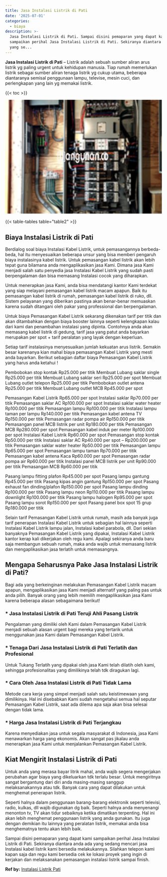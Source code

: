 ```yaml
---
title: Jasa Instalasi Listrik di Pati
date: '2025-07-01'
categories:
  - biaya
description: >-
  Jasa Instalasi Listrik di Pati. Sampai disini pemaparan yang dapat kami
  sampaikan perihal Jasa Instalasi Listrik di Pati. Sekiranya diantara anda ada
  yang se...
---
```


**Jasa Instalasi Listrik di Pati** – Listrik adalah sebuah sumber aliran arus listrik yg paling urgent untuk kehidupan manusia. Tiap rumah memerlukan listrik sebagai sumber aliran tenaga listrik yg cukup utama, beberapa diantaranya semisal penggunaan lampu, televise, mesin cuci, dan perlengkapan yang lain yg memakai listrik.

{{< toc >}}

![Jasa Instalasi Listrik di Pati](/images/instalasi-listrik-murah27.png)

{{< table-tables table="table2" >}}

## Biaya Instalasi Listrik di Pati

Berdialog soal biaya Instalasi Kabel Listrik, untuk pemasangannya berbeda-beda, hal itu menyesuaikan beberapa unsur yang bisa memberi pengaruh biaya instalasinya kabel listrik. Untuk pemasangan kabel listrik akan lebih tepat guna bilamana anda mengaplikasikan jasa Kami. Dimana jasa Kami menjadi salah satu penyedia jasa Instalasi Kabel Listrik yang sudah pasti berpengalaman dan bisa memasang Instalasi cocok yang diharapkan.

Untuk menerapkan jasa Kami, anda bisa mendatangi kantor Kami terdekat yang siap melayani pemasangan kabel listrik macam apapun. Baik itu pemasangan kabel listrik di rumah, pemasangan kabel listrik di ruko, dll. Sistem pelayanan yang diberikan pastinya akan benar-benar memuaskan karena sudah ditangani oleh pakar yang professional dan berpengalaman.

Untuk biaya Pemasangan Kabel Listrik sekarang dikenakan tarif per titik dan akan ditambahkan dengan biaya booster lainnya seperti kelengkapan kalau dari kami dan penambahan instalasi yang dipinta. Contohnya anda akan memasang kabel listrik di gedung, tarif jasa yang patut anda bayarkan merupakan per spot + tarif peralatan yang layak dengan keperluan.

Setiap tarif instalasinya menyesuaikan jumlah kekuatan arus listrik. Semakin besar karenanya kian mahal biaya pemasangan Kabel Listrik yang mesti anda bayarkan. Berikut sebagian daftar biaya Pemasangan Kabel Listrik yang harus anda ketahui !

Pembobokan stop kontak Rp25.000 per titik Membuat Lubang saklar single Rp25.000 per titik Membuat Lubang saklar seri Rp25.000 per spot Membuat Lubang outlet telepon Rp25.000 per titik Pembobokan outlet antena Rp25.000 per titik Membuat Lubang outlet MCB Rp45.000 per spot

Pemasangan Kabel Listrik Rp65.000 per spot Instalasi saklar Rp70.000 per titik Pemasangan saklar AC Rp100.000 per spot Instalasi saklar water heater Rp100.000 per titik Pemasangan lampu Rp100.000 per titik Instalasi lampu taman per lampu Rp140.000 per titik Pemasangan kabel antena TV Rp150.000 per titik Pemasangan radar pompa air Rp150.000 per titik Pemasangan panel MCB listrik per unit Rp180.000 per titik Pemasangan MCB Rp280.000 per spot Pemasangan kabel induk per meter Rp100.000 per spot Instalasi Kabel Listrik Rp60.000 per spot Pemasangan stop kontak Rp50.000 per titik Instalasi saklar AC Rp40.000 per spot – Rp200.000 per titik Pemasangan saklar water heater Rp50.000 per titik Pemasangan lampu Rp65.000 per spot Pemasangan lampu taman Rp70.000 per titik Pemasangan kabel antena Kaca Rp60.000 per spot Pemasangan radar pompa air Rp60.000 per titik Instalasi panel MCB listrik per unit Rp90.000 per titik Pemasangan MCB Rp60.000 per titik

Pasang lampu fitting plafon Rp45.000 per spot Pasang lampu gantung Rp45.000 per titik Pasang kipas angin gantung Rp150.000 per spot Pasang exhaust fan dinding/plafon Rp150.000 per spot Pasang lampu dinding Rp100.000 per titik Pasang lampu neon Rp110.000 per titik Pasang lampu downlight Rp100.000 per titik Pasang lampu halogen Rp95.000 per spot Pasang lampu sorot Rp150.000 per spot Pasang panel box spot 15 grup Rp180.000 per titik

Selain tarif Pemasangan Kabel Listrik untuk rumah, masih ada banyak juga tarif penerapan Instalasi Kabel Listrik untuk sebagian hal lainnya seperti Instalasi Kabel Listrik lampu jalan, Instalasi kabel parabola, dll. Dari sekian banyaknya Pemasangan Kabel Listrik yang dipakai, Instalasi Kabel Listrik kantor kerap kali dikerjakan oleh regu kami. Apalagi sekiranya anda baru saja membangun sebuah rumah, maka anda wajib untuk memasang listrik dan mengaplikasikan jasa terlatih untuk memasangnya.

## Mengapa Seharusnya Pake Jasa Instalasi Listrik di Pati?

Bagi ada yang berkeinginan melakukan Pemasangan Kabel Listrik macam apapun, mengaplikasikan jasa Kami menjadi alternatif yang paling pas untuk anda pilih. Banyak orang yang lebih memilih mengaplikasikan jasa Kami karena beberapa alasan sebagaimana berikut!

### \* Jasa Instalasi Listrik di Pati Teruji Ahli Pasang Listrik

Pengalaman yang dimiliki oleh Kami dalam Pemasangan Kabel Listrik menjadi sebuah alasan urgent bagi mereka yang tertarik untuk menggunakan jasa Kami dalam Pemasangan Kabel Listrik.

### \* Tenaga Dari Jasa Instalasi Listrik di Pati Terlatih dan Profesional

Untuk Tukang Terlatih yang dipakai oleh jasa Kami telah dilatih oleh kami, sehingga profesionalitas yang dimilikinya telah tdk diragukan lagi.

### \* Cara Oleh Jasa Instalasi Listrik di Pati Tidak Lama

Metode cara kerja yang simpel menjadi salah satu keistimewaan yang dimilikinya. Hal ini disebabkan Kami sudah mengetahui semua hal seputar Pemasangan Kabel Listrik, saat ada dilema apa saja akan bisa selesai dengan tidak lama.

### \* Harga Jasa Instalasi Listrik di Pati Terjangkau

Karena menyediakan jasa untuk segala masyarakat di Indonesia, jasa Kami menawarkan harga yang ekonomis. Akan sangat pas jikalau anda menerapkan jasa Kami untuk menjalankan Pemasangan Kabel Listrik.

## Kiat Mengirit Instalasi Listrik di Pati


Untuk anda yang merasa bayar litrik mahal, anda wajib segera mengerjakan perubahan agar biaya yang dikeluarkan tdk terlalu besar. Untuk mengiritnya sangat bergantung dari diri anda masing-masing sanggup melaksanakannya atau tdk. Banyak cara yang dapat dilakukan untuk menghemat penerapan listrik.

Seperti halnya dalam penggunaan barang-barang elektronik seperti televisi, radio, kulkas, dll wajib digunakan dg baik. Seperti halnya anda menyenangi menonton tv, TV akan tidur sebaiknya ketika dimatikan terpenting. Hal ini akan lebih menghemat penggunaan listrik yang anda gunakan. Itu juga dengan demikian itu lainnya yang peralatan listrik, memakai anda bisa menghematnya tentu akan lebih baik.

Sampai disini pemaparan yang dapat kami sampaikan perihal Jasa Instalasi Listrik di Pati. Sekiranya diantara anda ada yang sedang mencari jasa Instalasi kabel listrik kami bersedia melakukannya. Silahkan telepon kami kapan saja dan regu kami bersedia cek ke lokasi proyek yang ingin di kerjakan dan melaksanakan pemasangan instalasi listrik sampai finish.

**Ref by:** [Instalasi Listrik Pati](https://id.wikipedia.org/wiki/Instalasi)
